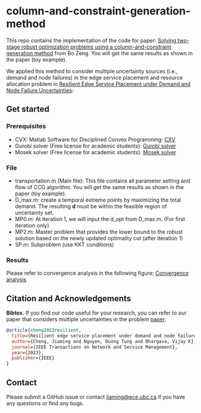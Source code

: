 # column-and-constraint-generation-method
This repo contains the implementation of the code for paper: [Solving two-stage robust optimization problems using a column-and-constraint generation method](https://www.sciencedirect.com/science/article/abs/pii/S0167637713000618) from Bo Zeng. You will get the same results as shown in the paper (toy example). 

We applied this method to consider multiple uncertainty sources (i.e., demand and node failures) in the edge service placement and resource allocation problem in [Resilient Edge Service Placement under Demand and Node Failure Uncertainties](https://ieeexplore.ieee.org/abstract/document/10167783?casa_token=_vuz5dB52fQAAAAA:UIhkQsUAfWGxBFcX2zOnfwhgUbIXk1ZVncskwtH5hjPtYkNcc_qcBr1UD4Wv6SrVert4Thr6):

## Get started
### Prerequisites
- CVX: Matlab Software for Disciplined Convex Programming: [CXV](http://cvxr.com/cvx/)
- Gurobi solver (Free license for academic students): [Gurobi solver](https://www.gurobi.com/academia/academic-program-and-licenses/)
- Mosek solver (Free license for academic students):  [Mosek solver](https://www.mosek.com/)
### File
- transportation.m (Main file): This file contains all parameter setting and flow of CCG algorithm. You will get the same results as shown in the paper (toy example).
- D_max.m: create a temporal extreme points by maximizing the total demand. The resulting **d** must be within the feasible region of uncertainty set.
- MP0.m: At iteration 1, we will input the d_opt from D_max.m. (For first iteration only)
- MP2.m: Master problem that provides the lower bound to the robust solution based on the newly updated optimality cut (after iteration 1)
- SP.m: Subproblem (use KKT conditions)

  
### Results
Please refer to convergence analysis in the following figure:
[Convergence analysis](Convergence.jpg)


## Citation and Acknowledgements
**Bibtex.**
If you find our code useful for your research, you can refer to our paper that considers multiple uncertainties in the problem [paper](https://ieeexplore.ieee.org/abstract/document/10167783?casa_token=_vuz5dB52fQAAAAA:UIhkQsUAfWGxBFcX2zOnfwhgUbIXk1ZVncskwtH5hjPtYkNcc_qcBr1UD4Wv6SrVert4Thr6):
```bibtex
@article{cheng2023resilient,
  title={Resilient edge service placement under demand and node failure uncertainties},
  author={Cheng, Jiaming and Nguyen, Duong Tung and Bhargava, Vijay K},
  journal={IEEE Transactions on Network and Service Management},
  year={2023},
  publisher={IEEE}
}
```

## Contact
Please submit a GitHub issue or contact [jiaming@ece.ubc.ca](mailto:jiaming@ece.ubc.ca) if you have any questions or find any bugs.

